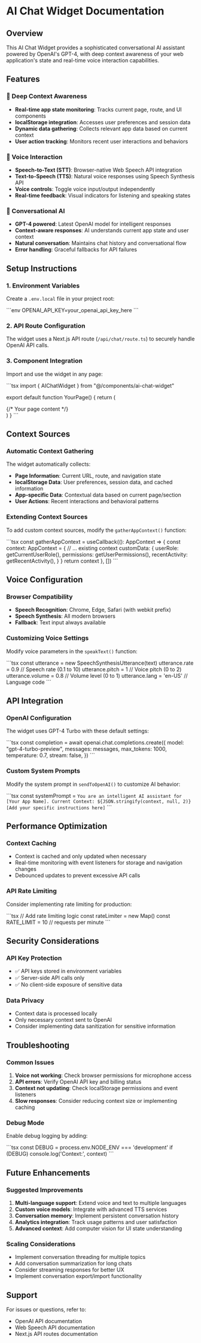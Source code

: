 # AI Chat Widget Documentation

## Overview
This AI Chat Widget provides a sophisticated conversational AI assistant powered by OpenAI's GPT-4, with deep context awareness of your web application's state and real-time voice interaction capabilities.

## Features

### 🧠 Deep Context Awareness
- **Real-time app state monitoring**: Tracks current page, route, and UI components
- **localStorage integration**: Accesses user preferences and session data
- **Dynamic data gathering**: Collects relevant app data based on current context
- **User action tracking**: Monitors recent user interactions and behaviors

### 🎤 Voice Interaction
- **Speech-to-Text (STT)**: Browser-native Web Speech API integration
- **Text-to-Speech (TTS)**: Natural voice responses using Speech Synthesis API
- **Voice controls**: Toggle voice input/output independently
- **Real-time feedback**: Visual indicators for listening and speaking states

### 💬 Conversational AI
- **GPT-4 powered**: Latest OpenAI model for intelligent responses
- **Context-aware responses**: AI understands current app state and user context
- **Natural conversation**: Maintains chat history and conversational flow
- **Error handling**: Graceful fallbacks for API failures

## Setup Instructions

### 1. Environment Variables
Create a `.env.local` file in your project root:

\`\`\`env
OPENAI_API_KEY=your_openai_api_key_here
\`\`\`

### 2. API Route Configuration
The widget uses a Next.js API route (`/api/chat/route.ts`) to securely handle OpenAI API calls.

### 3. Component Integration
Import and use the widget in any page:

\`\`\`tsx
import { AIChatWidget } from "@/components/ai-chat-widget"

export default function YourPage() {
  return (
    <div>
      {/* Your page content */}
      <AIChatWidget />
    </div>
  )
}
\`\`\`

## Context Sources

### Automatic Context Gathering
The widget automatically collects:

- **Page Information**: Current URL, route, and navigation state
- **localStorage Data**: User preferences, session data, and cached information
- **App-specific Data**: Contextual data based on current page/section
- **User Actions**: Recent interactions and behavioral patterns

### Extending Context Sources
To add custom context sources, modify the `gatherAppContext()` function:

\`\`\`tsx
const gatherAppContext = useCallback((): AppContext => {
  const context: AppContext = {
    // ... existing context
    customData: {
      userRole: getCurrentUserRole(),
      permissions: getUserPermissions(),
      recentActivity: getRecentActivity(),
    }
  }
  return context
}, [])
\`\`\`

## Voice Configuration

### Browser Compatibility
- **Speech Recognition**: Chrome, Edge, Safari (with webkit prefix)
- **Speech Synthesis**: All modern browsers
- **Fallback**: Text input always available

### Customizing Voice Settings
Modify voice parameters in the `speakText()` function:

\`\`\`tsx
const utterance = new SpeechSynthesisUtterance(text)
utterance.rate = 0.9      // Speech rate (0.1 to 10)
utterance.pitch = 1       // Voice pitch (0 to 2)
utterance.volume = 0.8    // Volume level (0 to 1)
utterance.lang = 'en-US'  // Language code
\`\`\`

## API Integration

### OpenAI Configuration
The widget uses GPT-4 Turbo with these default settings:

\`\`\`tsx
const completion = await openai.chat.completions.create({
  model: "gpt-4-turbo-preview",
  messages: messages,
  max_tokens: 1000,
  temperature: 0.7,
  stream: false,
})
\`\`\`

### Custom System Prompts
Modify the system prompt in `sendToOpenAI()` to customize AI behavior:

\`\`\`tsx
const systemPrompt = `You are an intelligent AI assistant for [Your App Name].
Current Context: ${JSON.stringify(context, null, 2)}
[Add your specific instructions here]`
\`\`\`

## Performance Optimization

### Context Caching
- Context is cached and only updated when necessary
- Real-time monitoring with event listeners for storage and navigation changes
- Debounced updates to prevent excessive API calls

### API Rate Limiting
Consider implementing rate limiting for production:

\`\`\`tsx
// Add rate limiting logic
const rateLimiter = new Map()
const RATE_LIMIT = 10 // requests per minute
\`\`\`

## Security Considerations

### API Key Protection
- ✅ API keys stored in environment variables
- ✅ Server-side API calls only
- ✅ No client-side exposure of sensitive data

### Data Privacy
- Context data is processed locally
- Only necessary context sent to OpenAI
- Consider implementing data sanitization for sensitive information

## Troubleshooting

### Common Issues

1. **Voice not working**: Check browser permissions for microphone access
2. **API errors**: Verify OpenAI API key and billing status
3. **Context not updating**: Check localStorage permissions and event listeners
4. **Slow responses**: Consider reducing context size or implementing caching

### Debug Mode
Enable debug logging by adding:

\`\`\`tsx
const DEBUG = process.env.NODE_ENV === 'development'
if (DEBUG) console.log('Context:', context)
\`\`\`

## Future Enhancements

### Suggested Improvements
1. **Multi-language support**: Extend voice and text to multiple languages
2. **Custom voice models**: Integrate with advanced TTS services
3. **Conversation memory**: Implement persistent conversation history
4. **Analytics integration**: Track usage patterns and user satisfaction
5. **Advanced context**: Add computer vision for UI state understanding

### Scaling Considerations
- Implement conversation threading for multiple topics
- Add conversation summarization for long chats
- Consider streaming responses for better UX
- Implement conversation export/import functionality

## Support
For issues or questions, refer to:
- OpenAI API documentation
- Web Speech API documentation
- Next.js API routes documentation
